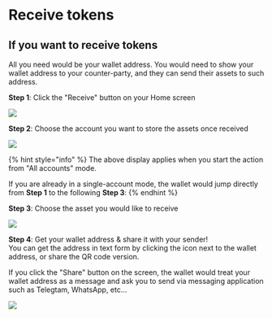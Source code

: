 # Receive tokens

## If you want to receive tokens

All you need would be your wallet address. You would need to show your wallet address to your counter-party, and they can send their assets to such address.&#x20;

**Step 1**: Click the "Receive" button on your Home screen

![](<../../.gitbook/assets/image (107).png>)

**Step 2**: Choose the account you want to store the assets once received

![](<../../.gitbook/assets/image (87).png>)

{% hint style="info" %}
The above display applies when you start the action from "All accounts" mode.

If you are already in a single-account mode, the wallet would jump directly from **Step 1** to the following **Step 3**:
{% endhint %}

**Step 3**: Choose the asset you would like to receive

![](<../../.gitbook/assets/image (121).png>)

**Step 4**: Get your wallet address & share it with your sender!\
You can get the address in text form by clicking the icon next to the wallet address, or share the QR code version.&#x20;

If you click the "Share" button on the screen, the wallet would treat your wallet address as a message and ask you to send via messaging application such as Telegtam, WhatsApp, etc...

![](<../../.gitbook/assets/image (133).png>)

